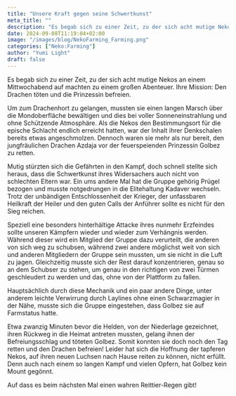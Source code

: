 ```yaml
---
title: "Unsere Kraft gegen seine Schwertkunst"
meta_title: ""
description: "Es begab sich zu einer Zeit, zu der sich acht mutige Nekos an einem Mittwochabend auf machten zu einem großen Abenteuer."
date: 2024-09-08T11:19:04+02:00
image: "/images/blog/NekoFarming_Farming.png"
categories: ["Neko:Farming"]
author: "Yumi Light"
draft: false
---
```


Es begab sich zu einer Zeit, zu der sich acht mutige Nekos an einem Mittwochabend auf machten zu einem großen Abenteuer.
Ihre Mission: Den Drachen töten und die Prinzessin befreien.

Um zum Drachenhort zu gelangen, mussten sie einen langen Marsch über die Mondoberfläche bewältigen und dies bei voller Sonneneinstrahlung und ohne Schützende Atmosphäre. Als die Nekos den Bestimmungsort für die epische Schlacht endlich erreicht hatten, war der Inhalt ihrer Denkschalen bereits etwas angeschmolzen. Dennoch waren sie mehr als nur bereit, den jungfräulichen Drachen Azdaja vor der feuerspeienden Prinzessin Golbez zu retten.

Mutig stürzten sich die Gefährten in den Kampf, doch schnell stellte sich heraus, dass die Schwertkunst ihres Widersachers auch nicht von schlechten Eltern war. Ein ums andere Mal hat die Gruppe gehörig Prügel bezogen und musste notgedrungen in die Elitehaltung Kadaver wechseln. Trotz der unbändigen Entschlossenheit der Krieger, der unfassbaren Heilkraft der Heiler und den guten Calls der Anführer sollte es nicht für den Sieg reichen.

Speziell eine besonders hinterhältige Attacke ihres nunmehr Erzfeindes sollte unseren Kämpfern wieder und wieder zum Verhängnis werden. Während dieser wird ein Mitglied der Gruppe dazu verurteilt, die anderen von sich weg zu schubsen, während zwei andere möglichst weit von sich und anderen Mitgliedern der Gruppe sein mussten, um sie nicht in die Luft zu jagen. Gleichzeitig musste sich der Rest darauf konzentrieren, genau so an dem Schubser zu stehen, um genau in den richtigen von zwei Türmen geschleudert zu werden und das, ohne von der Plattform zu fallen.

Hauptsächlich durch diese Mechanik und ein paar andere Dinge, unter anderem leichte Verwirrung durch Laylines ohne einen Schwarzmagier in der Nähe, musste sich die Gruppe eingestehen, dass Golbez sie auf Farmstatus hatte.

Etwa zwanzig Minuten bevor die Helden, von der Niederlage gezeichnet, ihren Rückweg in die Heimat antreten mussten, gelang ihnen der Befreiungsschlag und töteten Golbez. Somit konnten sie doch noch den Tag retten und den Drachen befreien! Leider hat sich die Hoffnung der tapferen Nekos, auf ihren neuen Luchsen nach Hause reiten zu können, nicht erfüllt. Denn auch nach einem so langen Kampf und vielen Opfern, hat Golbez kein Mount gegönnt.

Auf dass es beim nächsten Mal einen wahren Reittier-Regen gibt!